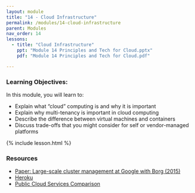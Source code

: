 ```yaml
---
layout: module
title: "14 - Cloud Infrastructure"
permalink: /modules/14-cloud-infrastructure
parent: Modules
nav_order: 14
lessons: 
  - title: "Cloud Infrastructure"
    ppt: "Module 14 Principles and Tech for Cloud.pptx"
    pdf: "Module 14 Principles and Tech for Cloud.pdf"

---
```

### Learning Objectives:
In this module, you will learn to:
* Explain what “cloud” computing is and why it is important
* Explain why multi-tenancy is important in cloud computing
* Describe the difference between virtual machines and containers
* Discuss trade-offs that you might consider for self or vendor-managed platforms

{% include lesson.html %}


### Resources
* [Paper: Large-scale cluster management at Google with Borg (2015)](https://research.google/pubs/pub43438/)
* [Heroku](https://www.heroku.com/)
* [Public Cloud Services Comparison](https://comparecloud.in/)


